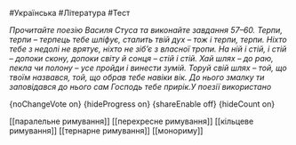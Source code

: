 #Українська #Література #Тест

*Прочитайте поезію Василя Стуса та виконайте завдання 57–60. Терпи, терпи – терпець тебе шліфує, сталить твій дух – тож і терпи, терпи. Ніхто тебе з недолі не врятує, ніхто не зіб’є з власної тропи. На ній і стій, і стій – допоки скону, допоки світу й сонця – стій і стій. Хай шлях – до раю, пекла чи полону – усе пройди і винести зумій. Торуй свій шлях – той, що твоїм назвався, той, що обрав тебе навіки вік. До нього змалку ти заповідався до нього сам Господь тебе прирік.У поезії використано*

{noChangeVote on}
{hideProgress on}
{shareEnable off}
{hideCount on}

[[паралельне римування]]
[[перехресне римування]]
[[кільцеве римування]]
[[тернарне римування]]
[[монориму]]
